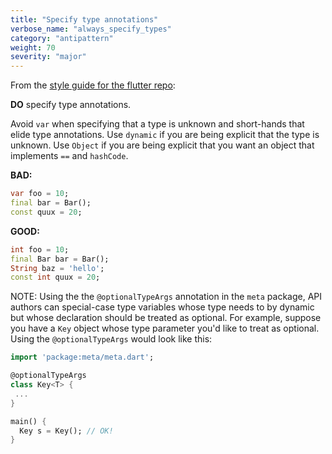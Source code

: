 ```yaml
---
title: "Specify type annotations"
verbose_name: "always_specify_types"
category: "antipattern"
weight: 70
severity: "major"
---
```

From the [style guide for the flutter repo](https://flutter.dev/style-guide/):

**DO** specify type annotations.

Avoid `var` when specifying that a type is unknown and short-hands that elide
type annotations.  Use `dynamic` if you are being explicit that the type is
unknown.  Use `Object` if you are being explicit that you want an object that
implements `==` and `hashCode`.

**BAD:**
```dart
var foo = 10;
final bar = Bar();
const quux = 20;
```

**GOOD:**
```dart
int foo = 10;
final Bar bar = Bar();
String baz = 'hello';
const int quux = 20;
```

NOTE: Using the the `@optionalTypeArgs` annotation in the `meta` package, API
authors can special-case type variables whose type needs to by dynamic but whose
declaration should be treated as optional.  For example, suppose you have a
`Key` object whose type parameter you'd like to treat as optional.  Using the
`@optionalTypeArgs` would look like this:

```dart
import 'package:meta/meta.dart';

@optionalTypeArgs
class Key<T> {
 ...
}

main() {
  Key s = Key(); // OK!
}
```


